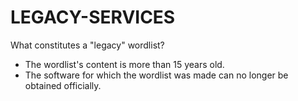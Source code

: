 # LEGACY-SERVICES

What constitutes a "legacy" wordlist?
- The wordlist's content is more than 15 years old.
- The software for which the wordlist was made can no longer be obtained officially.